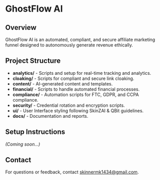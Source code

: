 # GhostFlow AI

## Overview
GhostFlow AI is an automated, compliant, and secure affiliate marketing funnel designed to autonomously generate revenue ethically.

## Project Structure

- **analytics/** - Scripts and setup for real-time tracking and analytics.
- **cloaking/** - Scripts for compliant and secure link cloaking.
- **content/** - AI-generated content and templates.
- **financial/** - Scripts to handle automated financial processes.
- **compliance/** - Automation scripts for FTC, GDPR, and CCPA compliance.
- **security/** - Credential rotation and encryption scripts.
- **ui/** - User Interface styling following SkinZAI & QBit guidelines.
- **docs/** - Documentation and reports.

## Setup Instructions
_(Coming soon...)_

## Contact
For questions or feedback, contact skinnermk1434@gmail.com.
